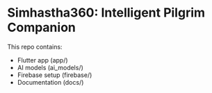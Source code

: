 # Simhastha360: Intelligent Pilgrim Companion
This repo contains:
- Flutter app (app/)
- AI models (ai_models/)
- Firebase setup (firebase/)
- Documentation (docs/)
